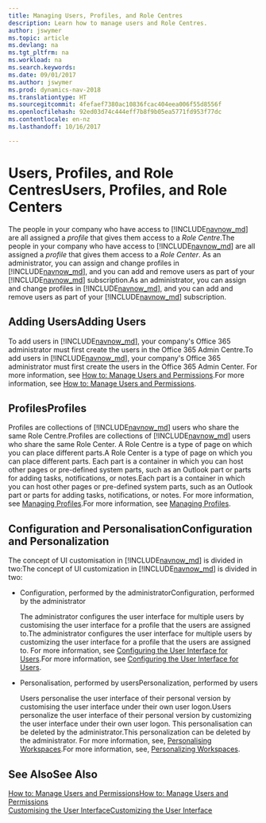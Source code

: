 ```yaml
---
title: Managing Users, Profiles, and Role Centres
description: Learn how to manage users and Role Centres.
author: jswymer
ms.topic: article
ms.devlang: na
ms.tgt_pltfrm: na
ms.workload: na
ms.search.keywords: 
ms.date: 09/01/2017
ms.author: jswymer
ms.prod: dynamics-nav-2018
ms.translationtype: HT
ms.sourcegitcommit: 4fefaef7380ac10836fcac404eea006f55d8556f
ms.openlocfilehash: 92ed03d74c444eff7b8f9b05ea5771fd953f77dc
ms.contentlocale: en-nz
ms.lasthandoff: 10/16/2017

---
```

# <a name="users-profiles-and-role-centers"></a><span data-ttu-id="dd386-103">Users, Profiles, and Role Centres</span><span class="sxs-lookup"><span data-stu-id="dd386-103">Users, Profiles, and Role Centers</span></span>
<span data-ttu-id="dd386-104">The people in your company who have access to [!INCLUDE[navnow_md](includes/navnow_md.md)] are all assigned a *profile* that gives them access to a *Role Centre*.</span><span class="sxs-lookup"><span data-stu-id="dd386-104">The people in your company who have access to [!INCLUDE[navnow_md](includes/navnow_md.md)] are all assigned a *profile* that gives them access to a *Role Center*.</span></span> <span data-ttu-id="dd386-105">As an administrator, you can assign and change profiles in [!INCLUDE[navnow_md](includes/navnow_md.md)], and you can add and remove users as part of your [!INCLUDE[navnow_md](includes/navnow_md.md)] subscription.</span><span class="sxs-lookup"><span data-stu-id="dd386-105">As an administrator, you can assign and change profiles in [!INCLUDE[navnow_md](includes/navnow_md.md)], and you can add and remove users as part of your [!INCLUDE[navnow_md](includes/navnow_md.md)] subscription.</span></span>  

## <a name="adding-users"></a><span data-ttu-id="dd386-106">Adding Users</span><span class="sxs-lookup"><span data-stu-id="dd386-106">Adding Users</span></span>
<span data-ttu-id="dd386-107">To add users in [!INCLUDE[navnow_md](includes/navnow_md.md)], your company's Office 365 administrator must first create the users in the Office 365 Admin Centre.</span><span class="sxs-lookup"><span data-stu-id="dd386-107">To add users in [!INCLUDE[navnow_md](includes/navnow_md.md)], your company's Office 365 administrator must first create the users in the Office 365 Admin Center.</span></span> <span data-ttu-id="dd386-108">For more information, see [How to: Manage Users and Permissions](ui-how-users-permissions.md).</span><span class="sxs-lookup"><span data-stu-id="dd386-108">For more information, see [How to: Manage Users and Permissions](ui-how-users-permissions.md).</span></span>  

## <a name="profiles"></a><span data-ttu-id="dd386-109">Profiles</span><span class="sxs-lookup"><span data-stu-id="dd386-109">Profiles</span></span>
<span data-ttu-id="dd386-110">Profiles are collections of [!INCLUDE[navnow_md](includes/navnow_md.md)] users who share the same Role Centre.</span><span class="sxs-lookup"><span data-stu-id="dd386-110">Profiles are collections of [!INCLUDE[navnow_md](includes/navnow_md.md)] users who share the same Role Center.</span></span> <span data-ttu-id="dd386-111">A Role Centre is a type of page on which you can place different parts.</span><span class="sxs-lookup"><span data-stu-id="dd386-111">A Role Center is a type of page on which you can place different parts.</span></span> <span data-ttu-id="dd386-112">Each part is a container in which you can host other pages or pre-defined system parts, such as an Outlook part or parts for adding tasks, notifications, or notes.</span><span class="sxs-lookup"><span data-stu-id="dd386-112">Each part is a container in which you can host other pages or pre-defined system parts, such as an Outlook part or parts for adding tasks, notifications, or notes.</span></span> <span data-ttu-id="dd386-113">For more information, see [Managing Profiles](admin-profiles.md).</span><span class="sxs-lookup"><span data-stu-id="dd386-113">For more information, see [Managing Profiles](admin-profiles.md).</span></span>

## <a name="configuration-and-personalization"></a><span data-ttu-id="dd386-114">Configuration and Personalisation</span><span class="sxs-lookup"><span data-stu-id="dd386-114">Configuration and Personalization</span></span>
<span data-ttu-id="dd386-115">The concept of UI customisation in [!INCLUDE[navnow_md](includes/navnow_md.md)] is divided in two:</span><span class="sxs-lookup"><span data-stu-id="dd386-115">The concept of UI customization in [!INCLUDE[navnow_md](includes/navnow_md.md)] is divided in two:</span></span>  

-   <span data-ttu-id="dd386-116">Configuration, performed by the administrator</span><span class="sxs-lookup"><span data-stu-id="dd386-116">Configuration, performed by the administrator</span></span>  

    <span data-ttu-id="dd386-117">The administrator configures the user interface for multiple users by customising the user interface for a profile that the users are assigned to.</span><span class="sxs-lookup"><span data-stu-id="dd386-117">The administrator configures the user interface for multiple users by customizing the user interface for a profile that the users are assigned to.</span></span> <span data-ttu-id="dd386-118">For more information, see [Configuring the User Interface for Users](admin-configure-user-interface.md).</span><span class="sxs-lookup"><span data-stu-id="dd386-118">For more information, see [Configuring the User Interface for Users](admin-configure-user-interface.md).</span></span> 

-   <span data-ttu-id="dd386-119">Personalisation, performed by users</span><span class="sxs-lookup"><span data-stu-id="dd386-119">Personalization, performed by users</span></span>  

    <span data-ttu-id="dd386-120">Users personalise the user interface of their personal version by customising the user interface under their own user logon.</span><span class="sxs-lookup"><span data-stu-id="dd386-120">Users personalize the user interface of their personal version by customizing the user interface under their own user logon.</span></span> <span data-ttu-id="dd386-121">This personalisation can be deleted by the administrator.</span><span class="sxs-lookup"><span data-stu-id="dd386-121">This personalization can be deleted by the administrator.</span></span> <span data-ttu-id="dd386-122">For more information, see, [Personalising Workspaces](ui-personalization-overview.md).</span><span class="sxs-lookup"><span data-stu-id="dd386-122">For more information, see, [Personalizing Workspaces](ui-personalization-overview.md).</span></span> 

## <a name="see-also"></a><span data-ttu-id="dd386-123">See Also</span><span class="sxs-lookup"><span data-stu-id="dd386-123">See Also</span></span>  
[<span data-ttu-id="dd386-124">How to: Manage Users and Permissions</span><span class="sxs-lookup"><span data-stu-id="dd386-124">How to: Manage Users and Permissions</span></span>](ui-how-users-permissions.md)  
[<span data-ttu-id="dd386-125">Customising the User Interface</span><span class="sxs-lookup"><span data-stu-id="dd386-125">Customizing the User Interface</span></span>](ui-customizing-overview.md)   
<!-- [Security Overview](../Security%20Overview.md)-->

